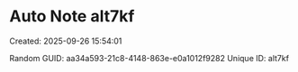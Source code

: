 ﻿# Auto Note alt7kf
Created: 2025-09-26 15:54:01

Random GUID: aa34a593-21c8-4148-863e-e0a1012f9282
Unique ID: alt7kf
